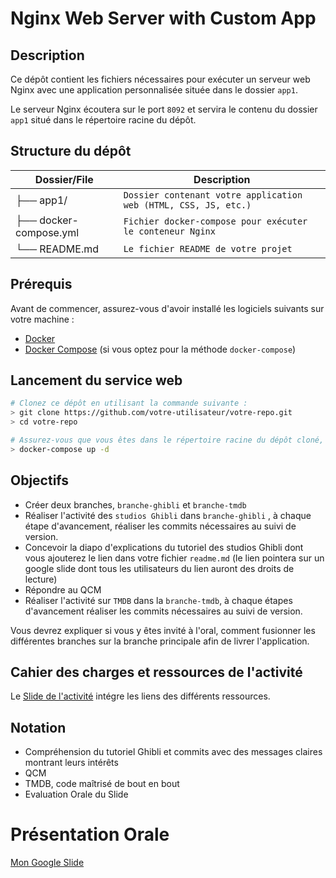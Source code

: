 # Nginx Web Server with Custom App

## Description

Ce dépôt contient les fichiers nécessaires pour exécuter un serveur web Nginx avec une application personnalisée située dans le dossier `app1`. 



Le serveur Nginx écoutera sur le port `8092` et servira le contenu du dossier `app1` situé dans le répertoire racine du dépôt.

## Structure du dépôt


| Dossier/File         | Description                                           |
|------------------------|-------------------------------------------------------|
| ├── app1/              | `Dossier contenant votre application web (HTML, CSS, JS, etc.)`  |
| ├── docker-compose.yml |  `Fichier docker-compose pour exécuter le conteneur Nginx` |
| └── README.md          | `Le fichier README de votre projet`                     |




## Prérequis

Avant de commencer, assurez-vous d'avoir installé les logiciels suivants sur votre machine :
- [Docker](https://www.docker.com/get-started)
- [Docker Compose](https://docs.docker.com/compose/install/) (si vous optez pour la méthode `docker-compose`)


## Lancement du service web
```bash
# Clonez ce dépôt en utilisant la commande suivante :
> git clone https://github.com/votre-utilisateur/votre-repo.git
> cd votre-repo

# Assurez-vous que vous êtes dans le répertoire racine du dépôt cloné, où se trouve le fichier docker-compose.yml. Exécutez la commande suivante pour démarrer le serveur Nginx :
> docker-compose up -d
```

## Objectifs 
- Créer deux branches, `branche-ghibli` et `branche-tmdb`
- Réaliser l'activité des `studios Ghibli` dans `branche-ghibli` , à chaque étape d'avancement, réaliser les commits nécessaires au suivi de version.
- Concevoir la diapo d'explications du tutoriel des studios Ghibli dont vous ajouterez le lien dans votre fichier `readme.md` (le lien pointera sur un google slide dont tous les utilisateurs du lien auront des droits de lecture) 
- Répondre au QCM
- Réaliser l'activité sur `TMDB` dans la `branche-tmdb`, à chaque étapes d'avancement réaliser les commits nécessaires au suivi de version.

Vous devrez expliquer si vous y êtes invité à l'oral, comment fusionner les différentes branches sur la branche principale afin de livrer l'application.

## Cahier des charges et ressources de l'activité 
Le [Slide de l'activité](https://docs.google.com/presentation/d/1_PhEzmjdi0lf7SBHLvpWLcyYPGcEl9zfxtRIv6gruEE/edit?usp=sharing) intégre les liens des différents ressources.


## Notation
- Compréhension du tutoriel Ghibli et commits avec des messages claires montrant leurs intérêts
- QCM
- TMDB, code maîtrisé de bout en bout
- Evaluation Orale du Slide

# Présentation Orale
[Mon Google Slide ](#)

